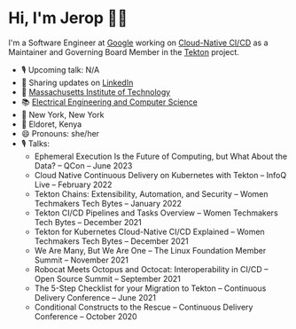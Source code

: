 # Hi, I'm Jerop 👋🏾

I'm a Software Engineer at [Google](https://about.google/) working on [Cloud-Native CI/CD](https://cloud.google.com/docs/ci-cd) as a Maintainer and Governing Board Member in the [Tekton](https://cloud.google.com/tekton) project.

- 🎙 Upcoming talk: N/A
- 💼 Sharing updates on <a href="https://www.linkedin.com/in/jerop/">LinkedIn</a>
- 🏫 [Massachusetts Institute of Technology](https://www.mit.edu/) 
- 📚 [Electrical Engineering and Computer Science](https://www.eecs.mit.edu/)
- 📍 New York, New York
- 🏡 Eldoret, Kenya
- 😄 Pronouns: she/her
- 🎙 Talks:
  -  Ephemeral Execution Is the Future of Computing, but What About the Data? – QCon – June 2023
  -  Cloud Native Continuous Delivery on Kubernetes with Tekton – InfoQ Live – February 2022
  -  Tekton Chains: Extensibility, Automation, and Security – Women Techmakers Tech Bytes – January 2022
  -  Tekton CI/CD Pipelines and Tasks Overview – Women Techmakers Tech Bytes – December 2021
  -  Tekton for Kubernetes Cloud-Native CI/CD Explained – Women Techmakers Tech Bytes – December 2021
  -  We Are Many, But We Are One – The Linux Foundation Member Summit – November 2021
  -  Robocat Meets Octopus and Octocat: Interoperability in CI/CD – Open Source Summit – September 2021
  -  The 5-Step Checklist for your Migration to Tekton – Continuous Delivery Conference – June 2021
  -  Conditional Constructs to the Rescue – Continuous Delivery Conference – October 2020


<!--
**jerop/jerop** is a ✨ _special_ ✨ repository because its `README.md` (this file) appears on your GitHub profile.

Here are some ideas to get you started:

- 🔭 I’m currently working on ...
- 🌱 I’m currently learning ...
- 👯 I’m looking to collaborate on ...
- 🤔 I’m looking for help with ...
- 💬 Ask me about ...
- 📫 How to reach me: ...
- 😄 Pronouns: ...
- ⚡ Fun fact: ...
-->
